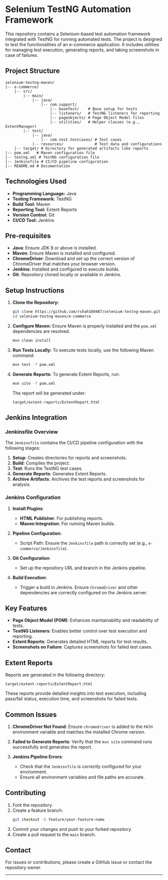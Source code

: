 # Selenium TestNG Automation Framework

This repository contains a Selenium-based test automation framework integrated with TestNG for running automated tests. The project is designed to test the functionalities of an e-commerce application. It includes utilities for managing test execution, generating reports, and taking screenshots in case of failures.

## **Project Structure**

```
selenium-testng-maven/
|-- e-commerce/
    |-- src/
        |-- main/
            |-- java/
                |-- com.support/
                    |-- baseTest/    # Base setup for tests
                    |-- listeners/   # TestNG listeners for reporting
                    |-- pageobjects/ # Page Object Model files
                    |-- utilities/   # Helper classes (e.g., ExtentManager)
        |-- test/
            |-- java/
                |-- com.test.testcases/ # Test cases
            |-- resources/              # Test data and configurations
    |-- target/ # Directory for generated artifacts like reports
|-- pom.xml   # Maven configuration file
|-- testng.xml # TestNG configuration file
|-- Jenkinsfile # CI/CD pipeline configuration
|-- README.md # Documentation
```

## **Technologies Used**
- **Programming Language:** Java
- **Testing Framework:** TestNG
- **Build Tool:** Maven
- **Reporting Tool:** Extent Reports
- **Version Control:** Git
- **CI/CD Tool:** Jenkins

## **Pre-requisites**
- **Java**: Ensure JDK 8 or above is installed.
- **Maven**: Ensure Maven is installed and configured.
- **ChromeDriver**: Download and set up the correct version of ChromeDriver that matches your browser version.
- **Jenkins**: Installed and configured to execute builds.
- **Git**: Repository cloned locally or available in Jenkins.

## **Setup Instructions**

1. **Clone the Repository:**
   ```bash
   git clone https://github.com/rshah160487/selenium-testng-maven.git
   cd selenium-testng-maven/e-commerce
   ```

2. **Configure Maven:**
   Ensure Maven is properly installed and the `pom.xml` dependencies are resolved.
   ```bash
   mvn clean install
   ```

3. **Run Tests Locally:**
   To execute tests locally, use the following Maven command:
   ```bash
   mvn test -f pom.xml
   ```

4. **Generate Reports:**
   To generate Extent Reports, run:
   ```bash
   mvn site -f pom.xml
   ```

   The report will be generated under:
   ```
   target/extent-reports/ExtentReport.html
   ```

## **Jenkins Integration**

### **Jenkinsfile Overview**
The `Jenkinsfile` contains the CI/CD pipeline configuration with the following stages:
1. **Setup**: Creates directories for reports and screenshots.
2. **Build**: Compiles the project.
3. **Test**: Runs the TestNG test cases.
4. **Generate Reports**: Generates Extent Reports.
5. **Archive Artifacts**: Archives the test reports and screenshots for analysis.

### **Jenkins Configuration**
1. **Install Plugins**:
    - **HTML Publisher**: For publishing reports.
    - **Maven Integration**: For running Maven builds.

2. **Pipeline Configuration**:
    - Script Path: Ensure the `Jenkinsfile` path is correctly set (e.g., `e-commerce/Jenkinsfile`).

3. **Git Configuration**:
    - Set up the repository URL and branch in the Jenkins pipeline.

4. **Build Execution**:
    - Trigger a build in Jenkins. Ensure `ChromeDriver` and other dependencies are correctly configured on the Jenkins server.

## **Key Features**
- **Page Object Model (POM)**: Enhances maintainability and readability of tests.
- **TestNG Listeners**: Enables better control over test execution and reporting.
- **Extent Reports**: Generates detailed HTML reports for test results.
- **Screenshots on Failure**: Captures screenshots for failed test cases.

## **Extent Reports**
Reports are generated in the following directory:
```
target/extent-reports/ExtentReport.html
```
These reports provide detailed insights into test execution, including pass/fail status, execution time, and screenshots for failed tests.

## **Common Issues**
1. **ChromeDriver Not Found**:
   Ensure `chromedriver` is added to the `PATH` environment variable and matches the installed Chrome version.

2. **Failed to Generate Reports**:
   Verify that the `mvn site` command runs successfully and generates the report.

3. **Jenkins Pipeline Errors**:
    - Check that the `Jenkinsfile` is correctly configured for your environment.
    - Ensure all environment variables and file paths are accurate.

## **Contributing**
1. Fork the repository.
2. Create a feature branch:
   ```bash
   git checkout -b feature/your-feature-name
   ```
3. Commit your changes and push to your forked repository.
4. Create a pull request to the `main` branch.

## **Contact**
For issues or contributions, please create a GitHub issue or contact the repository owner.

---

